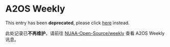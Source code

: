 # A2OS Weekly

This entry has been **deprecated**, please click [here](https://github.com/NUAA-Open-Source/weekly/blob/master/README.md) instead.

此处记录已**不再维护**，请前往 [NUAA-Open-Source/weekly](https://github.com/NUAA-Open-Source/weekly/blob/master/README.md) 查看 A2OS Weekly 讯息。
